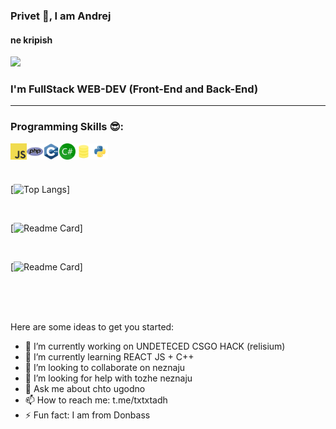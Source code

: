 ### Privet 👋, I am Andrej
#### ne kripish

<img width="100px" src="https://i.ibb.co/GcqgkNZ/kodir.jpg"/>

<br />

### I'm FullStack WEB-DEV (Front-End and Back-End)
---
### Programming Skills 😎:

<img align="left" alt="JS" width="26px" src="https://raw.githubusercontent.com/github/explore/80688e429a7d4ef2fca1e82350fe8e3517d3494d/topics/javascript/javascript.png"/>
<img align="left" alt="PHP" width="26px" src="https://raw.githubusercontent.com/github/explore/ccc16358ac4530c6a69b1b80c7223cd2744dea83/topics/php/php.png"/>
<img align="left" alt="C++" width="26px" src="https://raw.githubusercontent.com/github/explore/180320cffc25f4ed1bbdfd33d4db3a66eeeeb358/topics/cpp/cpp.png"/>
<img align="left" alt="C#" width="26px" src="https://raw.githubusercontent.com/github/explore/80688e429a7d4ef2fca1e82350fe8e3517d3494d/topics/csharp/csharp.png"/>
<img align="left" alt="Database" width="26px" src="https://raw.githubusercontent.com/github/explore/13295c57999765ac9ffa3281942a72ab08b79de2/topics/database/database.png"/>
<img align="left" alt="Python" width="26px" src="https://raw.githubusercontent.com/github/explore/80688e429a7d4ef2fca1e82350fe8e3517d3494d/topics/python/python.png"/>


<br />
<br />
<br />

[![Top Langs](https://github-readme-stats.vercel.app/api/top-langs/?username=andrejparkur2007&layout=compact)]

<br />

[![Readme Card](https://github-readme-stats.vercel.app/api/pin/?username=andrejparkur2007&repo=Dead-Inside-UWU-cpp)]

<br />

[![Readme Card](https://github-readme-stats.vercel.app/api/pin/?username=andrejparkur2007&repo=PHP-MySQL-Chat)]

<br />
<br />
<br />

Here are some ideas to get you started:

- 🔭 I’m currently working on UNDETECED CSGO HACK (relisium)
- 🌱 I’m currently learning REACT JS + C++
- 👯 I’m looking to collaborate on neznaju
- 🤔 I’m looking for help with tozhe neznaju
- 💬 Ask me about chto ugodno
- 📫 How to reach me: t.me/txtxtadh
- ⚡ Fun fact: I am from Donbass
